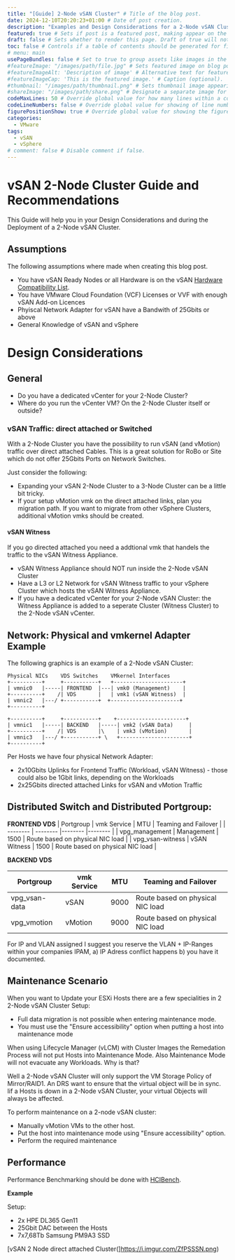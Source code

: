 ```yaml
---
title: "[Guide] 2-Node vSAN Cluster" # Title of the blog post.
date: 2024-12-10T20:20:23+01:00 # Date of post creation.
description: "Examples and Design Considerations for a 2-Node vSAN Cluster" # Description used for search engine.
featured: true # Sets if post is a featured post, making appear on the home page side bar.
draft: false # Sets whether to render this page. Draft of true will not be rendered.
toc: false # Controls if a table of contents should be generated for first-level links automatically.
# menu: main
usePageBundles: false # Set to true to group assets like images in the same folder as this post.
#featureImage: "/images/path/file.jpg" # Sets featured image on blog post.
#featureImageAlt: 'Description of image' # Alternative text for featured image.
#featureImageCap: 'This is the featured image.' # Caption (optional).
#thumbnail: "/images/path/thumbnail.png" # Sets thumbnail image appearing inside card on homepage.
#shareImage: "/images/path/share.png" # Designate a separate image for social media sharing.
codeMaxLines: 50 # Override global value for how many lines within a code block before auto-collapsing.
codeLineNumbers: false # Override global value for showing of line numbers within code block.
figurePositionShow: true # Override global value for showing the figure label.
categories:
  - VMware
tags:
  - vSAN
  - vSphere
# comment: false # Disable comment if false.
---
```


# vSAN 2-Node Cluster Guide and Recommendations

This Guide will help you in your Design Considerations and during the Deployment of a 2-Node vSAN Cluster. 

## Assumptions

The following assumptions where made when creating this blog post.

- You have vSAN Ready Nodes or all Hardware is on the vSAN [Hardware Compatibility List](https://compatibilityguide.broadcom.com/).
- You have VMware Cloud Foundation (VCF) Licenses or VVF with enough vSAN Add-on Licences
- Phyiscal Network Adapter for vSAN have a Bandwith of 25Gbits or above
- General Knowledge of vSAN and vSphere

# Design Considerations

## General 

- Do you have a dedicated vCenter for your 2-Node Cluster?
- Where do you run the vCenter VM? On the 2-Node Cluster itself or outside?



### vSAN Traffic: direct attached or Switched

With a 2-Node Cluster you have the possibility to run vSAN (and vMotion) traffic over direct attached Cables. This is a great solution for RoBo or Site which do not offer 25Gbits Ports on Network Switches.

Just consider the following:

- Expanding your vSAN 2-Node Cluster to a 3-Node Cluster can be a little bit tricky.
- If your setup vMotion vmk on the direct attached links, plan you migration path. If you want to migrate from other vSphere Clusters, additional vMotion vmks should be created.

#### vSAN Witness

If you go directed attached you need a addtional vmk that handels the traffic to the vSAN Witness Appliance.

- vSAN Witness Appliance should NOT run inside the 2-Node vSAN Cluster
- Have a L3 or L2 Network for vSAN Witness traffic to your vSphere Cluster which hosts the vSAN Witness Appliance.
- If you have a dedicated vCenter for your 2-Node vSAN Cluster: the Witness Appliance is added to a seperate Cluster (Witness Cluster) to the 2-Node vSAN vCenter.

## Network: Physical and vmkernel Adapter Example

The following graphics is an example of a 2-Node vSAN Cluster:

```
Physical NICs    VDS Switches    VMkernel Interfaces
+----------+     +-----------+   +----------------------+
| vmnic0   |-----| FRONTEND  |---| vmk0 (Management)    |
+----------+    /| VDS       |   | vmk1 (vSAN Witness)  |
| vmnic2   |---/ +-----------+  +----------------------+
+----------+                    
                                 
+----------+     +-----------+    +----------------------+
| vmnic1   |-----| BACKEND   |-----| vmk2 (vSAN Data)     |
+----------+    /| VDS       |\    | vmk3 (vMotion)       |
| vmnic3   |---/ +-----------+ \   +----------------------+
+----------+
```

Per Hosts we have four physical Network Adapter:

- 2x10Gbits Uplinks for Frontend Traffic (Workload, vSAN Witness) - those could also be 1Gbit links, depending on the Workloads
- 2x25Gbits directed attached Links for vSAN and vMotion Traffic

## Distributed Switch and Distributed Portgroup:

**FRONTEND VDS**
| Portgroup | vmk Service | MTU | Teaming and Failover |
| -------- | -------- |-------- |-------- |
| vpg_management  | Management   | 1500 | Route based on physical NIC load |
| vpg_vsan-witness | vSAN Witness   | 1500 | Route based on physical NIC load |


**BACKEND VDS**

| Portgroup | vmk Service | MTU | Teaming and Failover |
| -------- | -------- |-------- |-------- |
| vpg_vsan-data   | vSAN   | 9000 | Route based on physical NIC load |
| vpg_vmotion  | vMotion   | 9000 | Route based on physical NIC load |

For IP and VLAN assigned I suggest you reserve the VLAN + IP-Ranges within your companies IPAM, a) IP Adress conflict happens b) you have it documented.

## Maintenance Scenario

When you want to Update your ESXi Hosts there are a few specialities in 2 2-Node vSAN Cluster Setup:

- Full data migration is not possible when entering maintenance mode.
- You must use the "Ensure accessibility" option when putting a host into maintenance mode

When using Lifecycle Manager (vLCM) with Cluster Images the Remedation Process will not put Hosts into Maintenance Mode.
Also Maintenance Mode will not evacuate any Workloads. Why is that?

Well a 2-Node vSAN Cluster will only support the VM Storage Policy of Mirror/RAID1. An DRS want to ensure that the virtual object will be in sync. Iif a Hosts is down in a 2-Node vSAN Cluster, your virtual Objects will always be affected.

To perform maintenance on a 2-node vSAN cluster:
- Manually vMotion VMs to the other host.
- Put the host into maintenance mode using "Ensure accessibility" option.
- Perform the required maintenance

## Performance

Performance Benchmarking should be done with [HCIBench](https://github.com/vmware-labs/hci-benchmark-appliance).

**Example**

Setup:
- 2x HPE DL365 Gen11
- 25Gbit DAC between the Hosts
- 7x7,68Tb Samsung PM9A3 SSD

[vSAN 2 Node direct attached Cluster(]https://i.imgur.com/ZfPSSSN.png)

